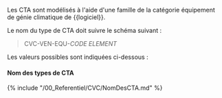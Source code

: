 Les CTA sont modélisés à l'aide d'une famille de la catégorie équipement de génie climatique de {{logiciel}}.

Le nom du type de CTA  doit suivre le schéma suivant :

> CVC-VEN-EQU-_CODE ELEMENT_

Les valeurs possibles sont indiquées ci-dessous :

#### Nom des types de CTA

{% include "/00_Referentiel/CVC/NomDesCTA.md" %}
